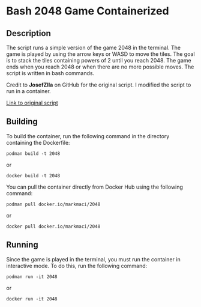 # Bash 2048 Game Containerized


## Description
The script runs a simple version of the game 2048 in the terminal. The game is played by using the arrow keys or WASD to move the tiles. The goal is to stack the tiles containing powers of 2 until you reach 2048. The game ends when you reach 2048 or when there are no more possible moves. The script is written in bash commands. 

Credit to **JosefZIla** on GitHub for the original script. I modified the script to run in a container.

[Link to original script](https://github.com/JosefZIla/bash2048)

## Building
To build the container, run the following command in the directory containing the Dockerfile:
```
podman build -t 2048 
```
or 
```
docker build -t 2048
```

You can pull the container directly from Docker Hub using the following command:
```
podman pull docker.io/markmaci/2048
```
or
```
docker pull docker.io/markmaci/2048
```

## Running
Since the game is played in the terminal, you must run the container in interactive mode. To do this, run the following command:
```
podman run -it 2048
```
or
```
docker run -it 2048
```
